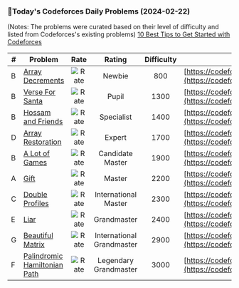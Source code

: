 ### 🌟Today's Codeforces Daily Problems (2024-02-22)
(Notes: The problems were curated based on their level of difficulty and listed from Codeforces's existing problems)
[10 Best Tips to Get Started with Codeforces](https://github.com/ika9810/Codeforces-Daily-Problems/blob/main/10%20Best%20Tips%20to%20Get%20Started%20with%20Codeforces.md)

| # | Problem | Rate| Rating | Difficulty | Contest |
|---| ----- | :--------: | :----------: | :----------: | ---------- |
|B|[Array Decrements](https://codeforces.com/contest/1690/problem/B)|![Rate](https://img.shields.io/badge/Newbie-800-lightgrey)|Newbie|800|[https://codeforces.com/contest/1690](https://codeforces.com/contest/1690)|
|B|[Verse For Santa](https://codeforces.com/contest/1279/problem/B)|![Rate](https://img.shields.io/badge/Pupil-1300-brightgreen)|Pupil|1300|[https://codeforces.com/contest/1279](https://codeforces.com/contest/1279)|
|B|[Hossam and Friends](https://codeforces.com/contest/1771/problem/B)|![Rate](https://img.shields.io/badge/Specialist-1400-9cf)|Specialist|1400|[https://codeforces.com/contest/1771](https://codeforces.com/contest/1771)|
|D|[Array Restoration](https://codeforces.com/contest/1023/problem/D)|![Rate](https://img.shields.io/badge/Expert-1700-blue)|Expert|1700|[https://codeforces.com/contest/1023](https://codeforces.com/contest/1023)|
|B|[A Lot of Games](https://codeforces.com/contest/455/problem/B)|![Rate](https://img.shields.io/badge/Candidate%20Master-1900-blueviolet)|Candidate Master|1900|[https://codeforces.com/contest/455](https://codeforces.com/contest/455)|
|A|[Gift](https://codeforces.com/contest/76/problem/A)|![Rate](https://img.shields.io/badge/Master-2200-orange)|Master|2200|[https://codeforces.com/contest/76](https://codeforces.com/contest/76)|
|C|[Double Profiles](https://codeforces.com/contest/154/problem/C)|![Rate](https://img.shields.io/badge/International%20Master-2300-orange)|International Master|2300|[https://codeforces.com/contest/154](https://codeforces.com/contest/154)|
|E|[Liar](https://codeforces.com/contest/822/problem/E)|![Rate](https://img.shields.io/badge/Grandmaster-2400-red)|Grandmaster|2400|[https://codeforces.com/contest/822](https://codeforces.com/contest/822)|
|G|[Beautiful Matrix](https://codeforces.com/contest/1085/problem/G)|![Rate](https://img.shields.io/badge/International%20Grandmaster-2900-red)|International Grandmaster|2900|[https://codeforces.com/contest/1085](https://codeforces.com/contest/1085)|
|F|[Palindromic Hamiltonian Path](https://codeforces.com/contest/1569/problem/F)|![Rate](https://img.shields.io/badge/Legendary%20Grandmaster-3000-red)|Legendary Grandmaster|3000|[https://codeforces.com/contest/1569](https://codeforces.com/contest/1569)|
